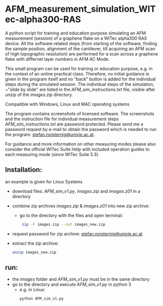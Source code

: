 # AFM_measurement_simulation_WITec-alpha300-RAS
A python script for training and education purpose simulating an AFM measurement (session) of a graphene flake on a WITec alpha300 RAS device.
All the software related steps (from starting of the software, finding the sample position, alignment of the cantilever, till acquiring an AFM scan of high topographic resolution) are performed for a scan across a graphene flake with differnet layer numbers in AFM AC Mode.

This small program can be used for training or education purpose, e.g. in the context of an online practical class.
Therefore, no initial guidance is given in the program itself and no "back" button is added for the individual steps during the simulated session.
The individual steps of the simulation, ~"slide by slide" are listed in the *AFM_sim_instructions.txt* file, visible after unzip of the *images.zip* directory.

Compatible with Windows, Linux and MAC operating systems

The program contains screenshots of licensed software. The screenshots and the instruction file for individual measurement steps *AFM_sim_instructions.txt* are password protected. Please send me a password request by e-mail to obtain the password which is needed to run the program: [stefan.noisternig@univie.ac.at](mailto:stefan.noisternig@univie.ac.at).

For guidance and more information on other measuring modes please also consider the official WITec Suite Help with included operation guides to each measuring mode (since WITec Suite 5.3).


## Installation:
an example is given for Linux Systems

* download files: *AFM_sim_v1.py*, *images.zip* and *images.z01* in a directory

* combine zip archives *images.zip* & *images.z01* into new zip archive:
  - go to the directory with the files and open terminal:
    ```bash
     zip -F images.zip --out images_new.zip
     ```
             
* request password for zip archive:
  [stefan.noisternig@univie.ac.at](mailto:stefan.noisternig@univie.ac.at)
            
* extract the zip archive:
  ```bash
  unzip images_new.zip 
  ```
## run:
* the *images* folder and *AFM_sim_v1.py* must be in the same directory
* go to the directory and execute *AFM_sim_v1.py* in python 3
  - e.g. in Linux:
    ```bash
    python AFM_sim_v1.py
    ```
             
